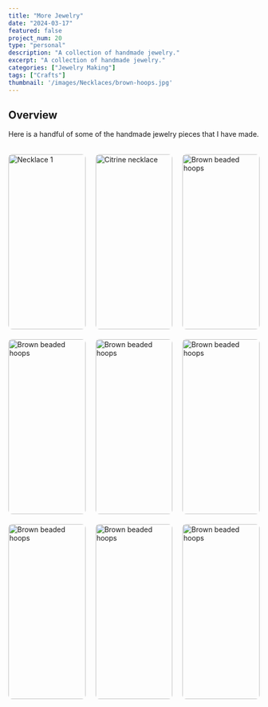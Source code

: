```yaml
---
title: "More Jewelry"
date: "2024-03-17"
featured: false
project_num: 20
type: "personal"
description: "A collection of handmade jewelry."
excerpt: "A collection of handmade jewelry."
categories: ["Jewelry Making"]
tags: ["Crafts"]
thumbnail: '/images/Necklaces/brown-hoops.jpg'
---
```

## Overview
Here is a handful of some of the handmade jewelry pieces that I have made.

<div class="photo-row" style="grid-template-columns: repeat(3, 1fr);">
  <figure>
    <img src="/images/Necklaces/random-necklace.jpg" alt="Necklace 1">
  </figure>
  <figure>
    <img src="/images/Necklaces/citrine-necklace.jpg" alt="Citrine necklace">
  </figure>
  <figure>
    <img src="/images/Necklaces/brown-hoops.jpg" alt="Brown beaded hoops">
  </figure>
  <figure>
    <img src="/images/Necklaces/amber-necklace.jpg" alt="Brown beaded hoops">
  </figure>
  <figure>
    <img src="/images/Necklaces/multi-color-pearl-necklace.jpg" alt="Brown beaded hoops">
  </figure>
  <figure>
    <img src="/images/Necklaces/blue-necklace.jpg" alt="Brown beaded hoops">
  </figure>
  <figure>
    <img src="/images/Necklaces/pink-yellow-beaded-necklace.jpg" alt="Brown beaded hoops">
  </figure>
  <figure>
    <img src="/images/Necklaces/simple-greyscale-necklace.jpg" alt="Brown beaded hoops">
  </figure>
  <figure>
    <img src="/images/Necklaces/purple-scheme-necklace.jpg" alt="Brown beaded hoops">
  </figure>
</div>

<style>
.photo-row {
  display: grid;
  grid-template-columns: repeat(3, 1fr);
  gap: 20px;
  align-items: start;
  margin: 2rem 0;
}

.photo-row figure {
  margin: 0 !important;
  display: flex;
  flex-direction: column;
  align-items: center;
  gap: 4px; /* Adjust this value - try 0px, 2px, 4px, etc. */
}

.photo-row img {
  width: 100%;
  height: 350px;
  object-fit: cover;
  object-position: center;
  border-radius: 8px;
  margin: 0 !important; /* Override any markdown img margins */
  margin-bottom: 0 !important; /* Specifically override bottom margin */
}

/* Target figcaption more specifically */
.photo-row figure figcaption {
  font-style: italic;
  font-size: 0.9rem;
  color: var(--color-text-muted);
  text-align: center;
  margin: 0 !important; /* Override all margins */
  margin-top: 0 !important; /* Specifically override top margin */
  margin-bottom: 0 !important; /* Specifically override bottom margin */
  padding: 0 !important; /* Override any padding */
}

/* Responsive: stack on mobile */
@media (max-width: 768px) {
  .photo-row {
    grid-template-columns: 1fr;
  }
  
  .photo-row img {
    height: 200px;
  }
}
</style>